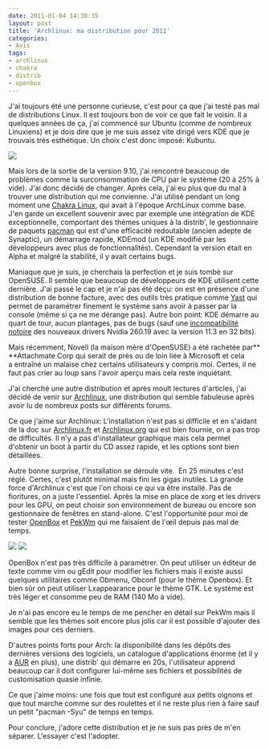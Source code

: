 ```yaml
---
date: 2011-01-04 14:30:35
layout: post
title: 'Archlinux: ma distribution pour 2011'
categories:
- Avis
tags:
- archlinux
- chakra
- distrib
- openbox
---
```


J'ai toujours été une personne curieuse, c'est pour ça que j'ai testé pas mal de distributions Linux. Il est toujours bon de voir ce que fait le voisin. Il a quelques années de ça, j'ai commencé sur Ubuntu (comme de nombreux Linuxiens) et je dois dire que je me suis assez vite dirigé vers KDE que je trouvais très esthétique. Un choix c'est donc imposé: Kubuntu.

<!-- more -->

<img class="imgcenter" src="http://linuxien.legtux.org/uploads/images/2011/01/Chakra-gradient.png">

Mais lors de la sortie de la version 9.10, j'ai rencontré beaucoup de problèmes comme la surconsommation de CPU par le système (20 à 25% à vide). J'ai donc décidé de changer. Après cela, j'ai eu plus que du mal à trouver une distribution qui me convienne. J'ai utilisé pendant un long moment une [Chakra Linux](http://chakra-project.org/), qui avait à l'époque ArchLinux comme base. J'en garde un excellent souvenir avec par exemple une intégration de KDE exceptionnelle, comportant des thèmes uniques à la distrib', le gestionnaire de paquets [pacman](http://wiki.archlinux.fr/arch/pacman) qui est d'une efficacité redoutable (ancien adepte de Synaptic), un démarrage rapide, KDEmod (un KDE modifié par les développeurs avec plus de fonctionnalités). Cependant la version était en Alpha et malgré la stabilité, il y avait certains bugs.

Maniaque que je suis, je cherchais la perfection et je suis tombé sur OpenSUSE. Il semble que beaucoup de développeurs de KDE utilisent cette dernière. J'ai passé le cap et je n'ai pas été déçu: on est en présence d'une distribution de bonne facture, avec des outils très pratique comme [Yast](http://fr.opensuse.org/YaST/A_propos) qui permet de paramétrer finement le système sans avoir à passer par la console (même si ça ne me dérange pas). Autre bon point: KDE démarre au quart de tour, aucun plantages, pas de bugs (sauf une [incompatibilité notoire](http://forums.opensuse.org/english/get-technical-help-here/applications/448653-nvidia-260-19-issues.html) des nouveaux drivers Nvidia 260.19 avec la version 11.3 en 32 bits).

Mais récemment, Novell (la maison mère d'OpenSUSE) a été rachetée par** **Attachmate Corp qui serait de près ou de loin liée à Microsoft et cela a entraîné un malaise chez certains utilisateurs y compris moi. Certes, il ne faut pas crier au loup sans l'avoir aperçu mais cela reste inquiétant.

J'ai cherché une autre distribution et après moult lectures d'articles, j'ai décidé de venir sur [Archlinux](http://archlinux.fr/), une distribution qui semble fabuleuse après avoir lu de nombreux posts sur différents forums.

Ce que j'aime sur Archlinux: L'installation n'est pas si difficile et en s'aidant de la doc sur [Archlinux.fr](http://archlinux.fr/) et [Archlinux.org](http://www.archlinux.org/) qui est bien fournie, on a pas trop de difficultés. Il n'y a pas d'installateur graphique mais cela permet d'obtenir un boot à partir du CD assez rapide, et les options sont bien détaillées.

Autre bonne surprise, l'installation se déroule vite.  En 25 minutes c'est réglé. Certes, c'est plutôt minimal mais fini les gigas inutiles. La grande force d'Archlinux c'est que l'on choisi ce qui va être installé. Pas de fioritures, on a juste l'essentiel. Après la mise en place de xorg et les drivers pour les GPU, on peut choisir son environnement de bureau ou encore son gestionnaire de fenêtres en stand-alone. C'est l'opportunité pour moi de tester [OpenBox](http://fr.wikipedia.org/wiki/Openbox) et [PekWm](http://fr.wikipedia.org/wiki/Pekwm) qui me faisaient de l'œil depuis pas mal de temps.

<img class="imgleft" src="http://linuxien.legtux.org/uploads/images/2011/01/OpenBox_logo_v2_by_skeletux.png"> <img class="imgright" src="http://linuxien.legtux.org/uploads/images/2011/01/pekwm_logo.png">

OpenBox n'est pas très difficile à paramétrer. On peut utiliser un éditeur de texte comme vim ou gEdit pour modifier les fichiers mais il existe aussi quelques utilitaires comme Obmenu, Obconf (pour le thème Openbox). Et bien sûr on peut utiliser Lxappearance pour le thème GTK. Le système est très léger et consomme peu de RAM (140 Mo à vide).

Je n'ai pas encore eu le temps de me pencher en détail sur PekWm mais il semble que les thèmes soit encore plus jolis car il est possible d'ajouter des images pour ces derniers.

D'autres points forts pour Arch: la disponibilité dans les dépôts des dernières versions des logiciels, un catalogue d'applications énorme (et il y a [AUR](https://aur.archlinux.org/) en plus), une distrib' qui démarre en 20s, l'utilisateur apprend beaucoup car il doit configurer lui-même ses fichiers et possibilités de customisation quasie infinie.

Ce que j'aime moins: une fois que tout est configuré aux petits oignons et que tout marche comme sur des roulettes et il ne reste plus rien à faire sauf un petit "pacman -Syu" de temps en temps.

Pour conclure, j'adore cette distribution et je ne suis pas près de m'en séparer. L'essayer c'est l'adopter.

